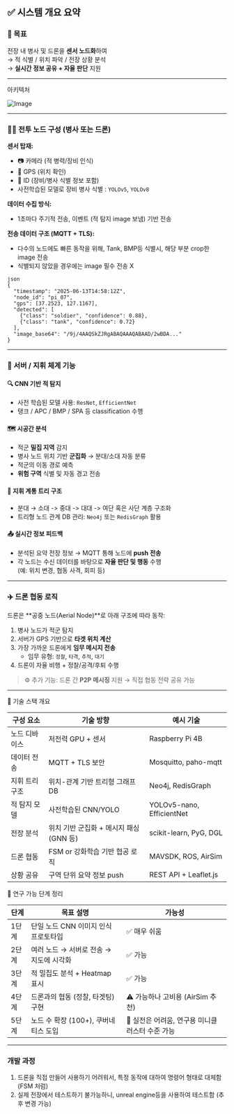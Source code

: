 ## ✅ 시스템 개요 요약

### 🎯 목표
전장 내 병사 및 드론을 **센서 노드화**하여  
→ 적 식별 / 위치 파악 / 전장 상황 분석  
→ **실시간 정보 공유 + 자율 판단** 지원

---


아키텍처


![Image](https://github.com/user-attachments/assets/d5c62f23-52d0-4703-811f-680e71bb440c)

---


### 🧍‍♂️ 전투 노드 구성 (병사 또는 드론)

**센서 탑재:**
- 📷 카메라 (적 병력/장비 인식)
- 📡 GPS (위치 확인)
- 🪪 ID (장비/병사 식별 정보 포함)
- 사전학습된 모델로 장비 병사 식별 : `YOLOv5`, `YOLOv8`

**데이터 수집 방식:**
- 1초마다 주기적 전송, 이벤트 (적 탐지 image 보냄) 기반 전송

**전송 데이터 구조 (MQTT + TLS):**
- 다수의 노드에도 빠른 동작을 위해, Tank, BMP등 식별시, 해당 부분 crop한 image 전송
- 식별되지 않았을 경우에는 image 필수 전송 X
```
json
{
  "timestamp": "2025-06-13T14:58:12Z",
  "node_id": "pi_07",
  "gps": [37.2523, 127.1167],
  "detected": [
    {"class": "soldier", "confidence": 0.88},
    {"class": "tank", "confidence": 0.72}
  ],
  "image_base64": "/9j/4AAQSkZJRgABAQAAAQABAAD/2wBDA..."
}
```

---

### 🧠 서버 / 지휘 체계 기능

#### 🔍 CNN 기반 적 탐지
- 사전 학습된 모델 사용: `ResNet`, `EfficientNet`  
- 탱크 / APC / BMP / SPA 등 classification 수행

#### 🗺️ 시공간 분석
- 적군 **밀집 지역** 감지
- 병사 노드 위치 기반 **군집화** → 분대/소대 자동 분류
- 적군의 이동 경로 예측
- **위험 구역** 식별 및 자동 경고 전송

#### 🌲 지휘 계통 트리 구조
- 분대 → 소대 -> 중대 -> 대대 -> 여단 혹은 사단 계층 구조화
- 트리형 노드 관계 DB 관리: `Neo4j` 또는 `RedisGraph` 활용

#### 📤 실시간 정보 피드백
- 분석된 요약 전장 정보 → MQTT 통해 노드에 **push 전송**
- 각 노드는 수신 데이터를 바탕으로 **자율 판단 및 행동** 수행  
  (예: 위치 변경, 협동 사격, 회피 등)

---

### ✈️ 드론 협동 로직

드론은 **공중 노드(Aerial Node)**로 아래 구조에 따라 동작:

1. 병사 노드가 적군 탐지  
2. 서버가 GPS 기반으로 **타겟 위치 계산**  
3. 가장 가까운 드론에게 **임무 메시지 전송**  
   - 임무 유형: `정찰`, `타격`, `추적`, `대기`
4. 드론이 자율 비행 + 정찰/공격/후퇴 수행

> ⚙️ 추가 기능: 드론 간 **P2P 메시징** 지원 → 직접 협동 전략 공유 가능

---

🧰 기술 스택 개요


| 구성 요소    | 기술 방향                     | 예시 기술                        |
| -------- | ------------------------- | ---------------------------- |
| 노드 디바이스  | 저전력 GPU + 센서              | Raspberry Pi 4B |
| 데이터 전송   | MQTT + TLS 보안     | Mosquitto, paho-mqtt         |
| 지휘 트리 구조 | 위치-관계 기반 트리형 그래프 DB       | Neo4j, RedisGraph            |
| 적 탐지 모델  | 사전학습된 CNN/YOLO            | YOLOv5-nano, EfficientNet    |
| 전장 분석    | 위치 기반 군집화 + 메시지 패싱(GNN 등) | scikit-learn, PyG, DGL       |
| 드론 협동    | FSM or 강화학습 기반 협공 로직      | MAVSDK, ROS, AirSim          |
| 상황 공유    | 구역 단위 요약 정보 push          | REST API + Leaflet.js        |




🧪 연구 가능 단계 정리


| 단계  | 목표 설명                    | 가능성                          |
| --- | ------------------------ | ---------------------------- |
| 1단계 | 단일 노드 CNN 이미지 인식 프로토타입   | ✅ 매우 쉬움                      |
| 2단계 | 여러 노드 → 서버로 전송 → 지도에 시각화 | ✅ 가능                         |
| 3단계 | 적 밀집도 분석 + Heatmap 표시    | ✅ 가능                         |
| 4단계 | 드론과의 협동 (정찰, 타겟팅) 구현     | ⚠️ 가능하나 고비용 (AirSim 추천)      |
| 5단계 | 노드 수 확장 (100+), 쿠버네티스 도입 | 🔁 실전은 어려움, 연구용 미니클러스터 수준 가능 |


---


### 개발 과정

1. 드론을 직접 만들어 사용하기 어려워서, 특정 동작에 대하여 명령어 형태로 대체함 (FSM 처럼) 
2. 실제 전장에서 테스트하기 불가능하니, unreal engine등을 사용하여 테스트함 (추후 변경 가능)


